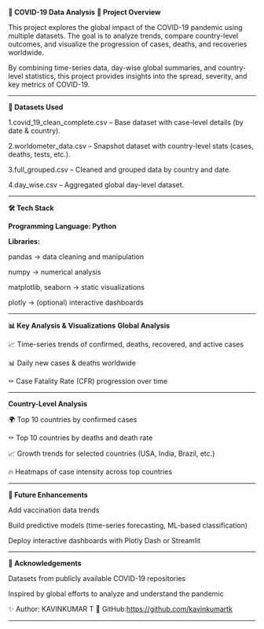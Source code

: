 **🦠 COVID-19 Data Analysis**
**📌 Project Overview**

This project explores the global impact of the COVID-19 pandemic using multiple datasets. The goal is to analyze trends, compare country-level outcomes, and visualize the progression of cases, deaths, and recoveries worldwide.

By combining time-series data, day-wise global summaries, and country-level statistics, this project provides insights into the spread, severity, and key metrics of COVID-19.

---

**📂 Datasets Used**

1.covid_19_clean_complete.csv – Base dataset with case-level details (by date & country).

2.worldometer_data.csv – Snapshot dataset with country-level stats (cases, deaths, tests, etc.).

3.full_grouped.csv – Cleaned and grouped data by country and date.

4.day_wise.csv – Aggregated global day-level dataset.

---

**🛠 Tech Stack**

**Programming Language: Python**

**Libraries:**

pandas → data cleaning and manipulation

numpy → numerical analysis

matplotlib, seaborn → static visualizations

plotly → (optional) interactive dashboards

---

**📊 Key Analysis & Visualizations**
**Global Analysis**

📈 Time-series trends of confirmed, deaths, recovered, and active cases

📊 Daily new cases & deaths worldwide

⚰️ Case Fatality Rate (CFR) progression over time

---

**Country-Level Analysis**

🌍 Top 10 countries by confirmed cases

⚰️ Top 10 countries by deaths and death rate

📈 Growth trends for selected countries (USA, India, Brazil, etc.)

🔥 Heatmaps of case intensity across top countries

---

**📌 Future Enhancements**

Add vaccination data trends

Build predictive models (time-series forecasting, ML-based classification)

Deploy interactive dashboards with Plotly Dash or Streamlit

---

**🙏 Acknowledgements**

Datasets from publicly available COVID-19 repositories

Inspired by global efforts to analyze and understand the pandemic

✨ Author: KAVINKUMAR T
🔗 GitHub:https://github.com/kavinkumartk

---